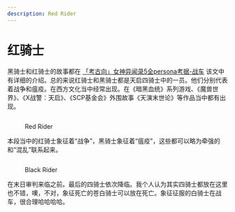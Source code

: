```yaml
---
description: Red Rider
---
```


# 红骑士

黑骑士和红骑士的故事都在 [「考古向」女神异闻录5全persona考据-战车](https://zhuanlan.zhihu.com/p/26197953) 该文中有详细的介绍。总的来说红骑士和黑骑士都是天启四骑士中的一员。他们分别代表着战争和瘟疫。在西方文化当中经常出现。在《暗黑血统》系列游戏、《魔兽世界》、《X战警：天启》、《SCP基金会》外围故事《天演末世论》等作品当中都有出现。

<figure><img src="https://pic2.zhimg.com/80/v2-1a71da2b8d44a4395226c5c7f0750b41_1440w.jpg" alt=""><figcaption><p>Red Rider</p></figcaption></figure>

本段当中的红骑士象征着“战争”，黑骑士象征着“瘟疫”，这些都可以略为牵强的和“混乱”联系起来。

<figure><img src="https://pic2.zhimg.com/80/v2-23e5677595d8eaabf68a3f28a1a74051_1440w.jpg" alt=""><figcaption><p>Black Rider</p></figcaption></figure>

在末日审判来临之前。最后的四骑士依次降临。我个人认为其实四骑士都放在这里也不错，噢，不对，象征死亡的苍白骑士可以放在死亡。象征征服的白骑士在战车，很合理哈哈哈哈。
